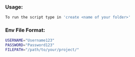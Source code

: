### Usage:
```bash
To run the script type in 'create <name of your folder>'
```

### Env File Format:
```bash
USERNAME="Username123"
PASSWORD="Password123"
FILEPATH="/path/to/your/project/"
```